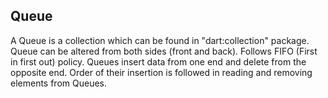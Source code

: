 ## Queue

A Queue is a collection which can be found in "dart:collection" package. Queue can be altered from both sides (front and back). Follows FIFO (First in first out) policy. Queues insert data from one end and delete from the opposite end. Order of their insertion is followed in reading and removing elements from Queues.
